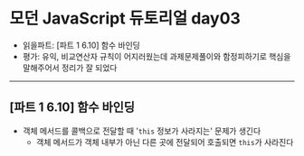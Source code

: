 # 모던 JavaScript 듀토리얼 day03

- 읽을파트: [파트 1 6.10] 함수 바인딩
- 평가: 유익, 비교연산자 규칙이 어지러웠는데 과제문제풀이와 함정피하기로 핵심을 말해주어서 정리가 잘 되었다

---

## [파트 1 6.10] 함수 바인딩

- 객체 메서드를 콜백으로 전달할 때 '`this` 정보가 사라지는' 문제가 생긴다
  - 객체 메서드가 객체 내부가 아닌 다른 곳에 전달되어 호출되면 `this`가 사라진다
